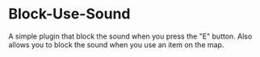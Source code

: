 # Block-Use-Sound
A simple plugin that block the sound when you press the "E" button. Also allows you to block the sound when you use an item on the map.
